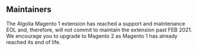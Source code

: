 ## Maintainers
The Algolia Magento 1 extension has reached a support and maintenance EOL and, therefore, will not commit to maintain the extension past FEB 2021. We encourage you to upgrade to Magento 2 as Magento 1 has already reached its end of life. 